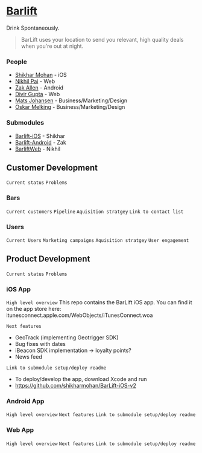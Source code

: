 [Barlift]
======

Drink Spontaneously.

>BarLift uses your location to send you relevant, high quality deals when you're out at night.

### People

* [Shikhar Mohan] - iOS 
* [Nikhil Pai] - Web
* [Zak Allen] - Android
* [Divir Gupta] - Web
* [Mats Johansen] - Business/Marketing/Design
* [Oskar Melking] - Business/Marketing/Design

### Submodules

* [Barlift-iOS] - Shikhar
* [Barlift-Android] - Zak
* [BarliftWeb] - Nikhil

[Shikhar Mohan]: https://github.com/shikharmohan/
[Nikhil Pai]: https://github.com/nikhilpi/
[Zak Allen]: https://github.com/TheZallen/
[Divir Gupta]: https://github.com/divir94/
[Mats Johansen]: https://github.com/matsglj/
[Oskar Melking]: https://github.com/oskarmelking
[Barlift-iOS]: https://github.com/shikharmohan/BarLift-iOS-v2/
[Barlift-Android]: https://github.com/TheZallen/Barlift-Android/
[BarliftWeb]: https://github.com/nikhilpi/BarliftWeb/

[Barlift]: http://www.barliftapp.com

## Customer Development
`Current status`
`Problems`

### Bars
`Current customers`
`Pipeline`
`Aquisition stratgey`
`Link to contact list`

### Users
`Current Users`
`Marketing campaigns`
`Aquisition stratgey`
`User engagement`

## Product Development
`Current status`
`Problems`

### iOS App
`High level overview`
This repo contains the BarLift iOS app. You can find it on the app store here: 
itunesconnect.apple.com/WebObjects/iTunesConnect.woa

`Next features`
 - GeoTrack (implementing Geotrigger SDK) 
 - Bug fixes with dates
 - iBeacon SDK implementation -> loyalty points?
 - News feed

`Link to submodule setup/deploy readme`
- To deploy/develop the app, download Xcode and run
- https://github.com/shikharmohan/BarLift-iOS-v2

### Android App
`High level overview`
`Next features`
`Link to submodule setup/deploy readme`

### Web App
`High level overview`
`Next features`
`Link to submodule setup/deploy readme`





